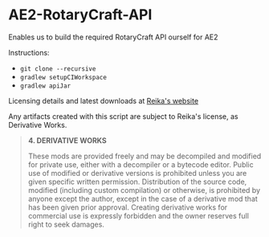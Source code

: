 # AE2-RotaryCraft-API
Enables us to build the required RotaryCraft API ourself for AE2

Instructions:

- `git clone --recursive`
- `gradlew setupCIWorkspace`
- `gradlew apiJar`

Licensing details and latest downloads at [Reika's website](https://sites.google.com/site/reikasminecraft/licensing)

Any artifacts created with this script are subject to Reika's license, as Derivative Works.

> **4. DERIVATIVE WORKS**
>
> These mods are provided freely and may be decompiled and modified for private use, either with a decompiler or a bytecode editor. Public use of modified or derivative versions is prohibited unless you are given specific written permission. Distribution of the source code, modified (including custom compilation) or otherwise, is prohibited by anyone except the author, except in the case of a derivative mod that has been given prior approval. Creating derivative works for commercial use is expressly forbidden and the owner reserves full right to seek damages.
